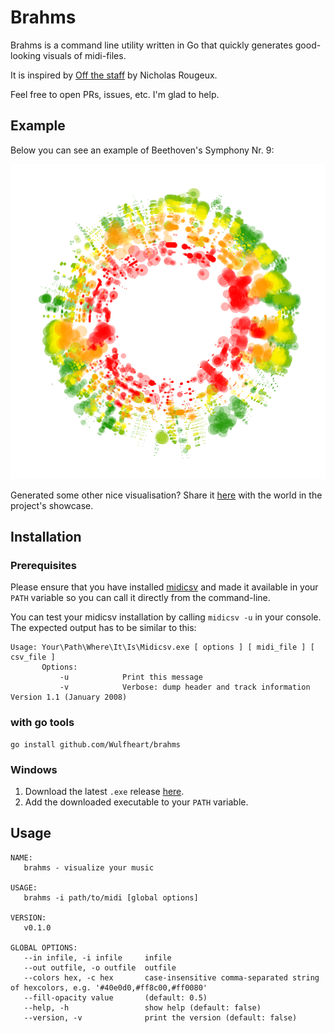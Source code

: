 

# Brahms

Brahms is a command line utility written in Go that quickly generates good-looking visuals of midi-files.

It is inspired by [Off the staff](https://www.c82.net/offthestaff/) by Nicholas Rougeux.

Feel free to open PRs, issues, etc. I'm glad to help.

## Example

Below you can see an example of Beethoven's Symphony Nr. 9:

![Img](./midi2csv/beethoven_9.png)

Generated some other nice visualisation? Share it [here](https://github.com/Wulfheart/brahms/issues/new?assignees=&labels=showcase&template=showcase.md&title=) with the world in the project's showcase.

## Installation

### Prerequisites

Please ensure that you have installed [midicsv](https://www.fourmilab.ch/webtools/midicsv/) and made it available in your ``PATH`` variable so you can call it directly from the command-line.

You can test your midicsv installation by calling ``midicsv -u`` in your console. The expected output has to be similar to this:

```
Usage: Your\Path\Where\It\Is\Midicsv.exe [ options ] [ midi_file ] [ csv_file ]
       Options:
           -u            Print this message
           -v            Verbose: dump header and track information
Version 1.1 (January 2008)
```

### with go tools

```
go install github.com/Wulfheart/brahms
```

### Windows

1. Download the latest ``.exe`` release [here](https://github.com/Wulfheart/brahms/releases).
2. Add the downloaded executable to your ``PATH`` variable.

## Usage

````
NAME:
   brahms - visualize your music

USAGE:
   brahms -i path/to/midi [global options]

VERSION:
   v0.1.0

GLOBAL OPTIONS:
   --in infile, -i infile     infile
   --out outfile, -o outfile  outfile
   --colors hex, -c hex       case-insensitive comma-separated string of hexcolors, e.g. '#40e0d0,#ff8c00,#ff0080'
   --fill-opacity value       (default: 0.5)
   --help, -h                 show help (default: false)
   --version, -v              print the version (default: false)
````


